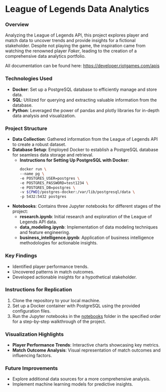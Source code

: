 # League of Legends Data Analytics

### Overview
Analyzing the League of Legends API, this project explores player and match data to uncover trends and provide insights for a fictional stakeholder. Despite not playing the game, the inspiration came from watching the renowned player *Faker*, leading to the creation of a comprehensive data analytics portfolio.

All documentation can be found here: https://developer.riotgames.com/apis

### Technologies Used
- **Docker**: Set up a PostgreSQL database to efficiently manage and store data.
- **SQL**: Utilized for querying and extracting valuable information from the database.
- **Python**: Leveraged the power of pandas and plotly libraries for in-depth data analysis and visualization.

### Project Structure
- **Data Collection**: Gathered information from the League of Legends API to create a robust dataset.
- **Database Setup**: Employed Docker to establish a PostgreSQL database for seamless data storage and retrieval.
  - **Instructions for Setting Up PostgreSQL with Docker**:
    ```bash
    docker run \
    --name pg \
    -e POSTGRES_USER=postgres \
    -e POSTGRES_PASSWORD=test1234 \
    -e POSTGRES_DB=postgres \
    -v ${PWD}/postgres-docker:/var/lib/postgresql/data \
    -p 5432:5432 postgres
    ```
- **Notebooks**: Contains three Jupyter notebooks for different stages of the project:
  - **research.ipynb**: Initial research and exploration of the League of Legends API data.
  - **data_modeling.ipynb**: Implementation of data modeling techniques and feature engineering.
  - **business_intelligence.ipynb**: Application of business intelligence methodologies for actionable insights.

### Key Findings
- Identified player performance trends.
- Uncovered patterns in match outcomes.
- Developed actionable insights for a hypothetical stakeholder.

### Instructions for Replication
1. Clone the repository to your local machine.
2. Set up a Docker container with PostgreSQL using the provided configuration files.
3. Run the Jupyter notebooks in the [notebooks](notebooks/) folder in the specified order for a step-by-step walkthrough of the project.

### Visualization Highlights
- **Player Performance Trends**: Interactive charts showcasing key metrics.
- **Match Outcome Analysis**: Visual representation of match outcomes and influencing factors.

### Future Improvements
- Explore additional data sources for a more comprehensive analysis.
- Implement machine learning models for predictive insights.

